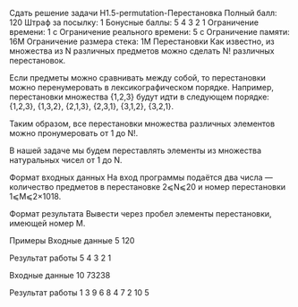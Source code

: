 Сдать решение задачи H1.5-permutation-Перестановка
Полный балл:	120
Штраф за посылку:	1
Бонусные баллы:	5 4 3 2 1
Ограничение времени:	1 с
Ограничение реального времени:	5 с
Ограничение памяти:	16M
Ограничение размера стека:	1M
Перестановки
Как известно, из множества из N различных предметов можно сделать N! различных перестановок.

Если предметы можно сравнивать между собой, то перестановки можно перенумеровать в лексикографическом порядке. Например, перестановки множества {1,2,3} будут идти в следующем порядке: {1,2,3}, {1,3,2}, {2,1,3}, {2,3,1}, {3,1,2}, {3,2,1}.

Таким образом, все перестановки множества различных элементов можно пронумеровать от 1 до N!.

В нашей задаче мы будем переставлять элементы из множества натуральных чисел от 1 до N.

Формат входных данных
На вход программы подаётся два числа — количество предметов в перестановке 2⩽N⩽20 и номер перестановки 1⩽M⩽2×1018.

Формат результата
Вывести через пробел элементы перестановки, имеющей номер M.

Примеры
Входные данные
5 
120
    
Результат работы
5 4 3 2 1
    
Входные данные
10 
73238    
    
Результат работы
1 3 9 6 8 4 7 2 10 5